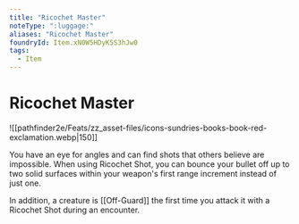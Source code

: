 ```yaml
---
title: "Ricochet Master"
noteType: ":luggage:"
aliases: "Ricochet Master"
foundryId: Item.xN0W5HDyK5S3hJw0
tags:
  - Item
---
```


# Ricochet Master
![[pathfinder2e/Feats/zz_asset-files/icons-sundries-books-book-red-exclamation.webp|150]]

You have an eye for angles and can find shots that others believe are impossible. When using Ricochet Shot, you can bounce your bullet off up to two solid surfaces within your weapon's first range increment instead of just one.

In addition, a creature is [[Off-Guard]] the first time you attack it with a Ricochet Shot during an encounter.
